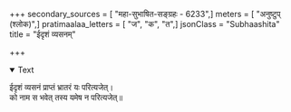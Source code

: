 +++
secondary_sources = [ "महा-सुभाषित-सङ्ग्रहः - 6233",]
meters = [ "अनुष्टुप् (श्लोक)",]
pratimaalaa_letters = [ "ज", "क", "त",]
jsonClass = "Subhaashita"
title = "ईदृशं व्यसनम्"

+++

<details open><summary>Text</summary>

ईदृशं व्यसनं प्राप्तं भ्रातरं यः परित्यजेत्।  
को नाम स भवेत् तस्य यमेष न परित्यजेत्॥
</details>
